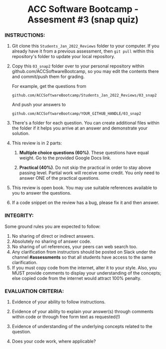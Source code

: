 <center>

# ACC Software Bootcamp - Assesment #3 (snap quiz)

</center>

### INSTRUCTIONS:

1. Git clone this `Students_Jan_2022_Reviews` folder to your computer. If you already have it from a previous assessment, then `git pull` within this repository's folder to update your local repository.

2. Copy this `03_snap2` folder over to your personal repository within github.com/ACCSoftwareBootcamp, so you may edit the contents there and commit/push them for grading.

   For example, get the questions from

   `github.com/ACCSoftwareBootcamp/Students_Jan_2022_Reviews/03_snap2`

   And push your answers to

   `github.com/ACCSoftwareBootcamp/YOUR_GITHUB_HANDLE/03_snap2`

3. There's a folder for each question. You can create additional files within the folder if it helps you arrive at an answer and demonstrate your solution.

4. This review is in 2 parts:

   1. **Multiple choice questions (60%)**. These questions have equal weight. Go to the provided Google Docs link.

   2. **Practical (40%)**. Do not skip the practical in order to stay above passing level. Partial work will receive some credit. You only need to answer ONE of the practical questions.

5. This review is open book. You may use suitable references available to you to answer the questions.

6. If a code snippet on the review has a bug, please fix it and then answer.

### INTEGRITY:

Some ground rules you are expected to follow:

1. No sharing of direct or indirect answers.
2. Absolutely no sharing of answer code.
3. No sharing of url references, your peers can web search too.
4. Any clarification from instructors should be posted on Slack under the channel **#assessments** so that all students have access to the same clarification.
5. If you must copy code from the internet, alter it to your style. Also, you MUST provide comments to display your understanding of the concepts; else copied code from the internet would attract 100% penalty.

### EVALUATION CRITERIA:

1. Evidence of your ability to follow instructions.

2. Evidence of your ability to explain your answer(s) through comments within code or through free form text as requested(!)

3. Evidence of understanding of the underlying concepts related to the question.

4. Does your code work, where applicable?
